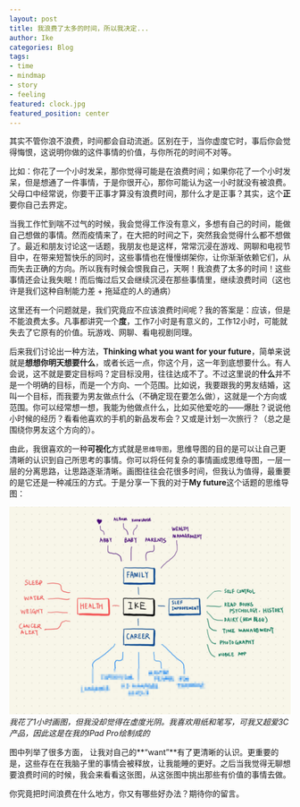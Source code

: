 ```yaml
---
layout: post
title: 我浪费了太多的时间，所以我决定...
author: Ike
categories: Blog
tags: 
- time
- mindmap
- story
- feeling
featured: clock.jpg
featured_position: center
---
```


其实不管你浪不浪费，时间都会自动流逝。区别在于，当你虚度它时，事后你会觉得悔恨，这说明你做的这件事情的价值，与你所花的时间不对等。

比如：你花了一个小时发呆，那你觉得可能是在浪费时间；如果你花了一个小时发呆，但是想通了一件事情，于是你很开心，那你可能认为这一小时就没有被浪费。父母口中经常说，你要干正事才算没有浪费时间，那什么才是正事？其实，这个**正**要你自己去界定。

当我工作忙到喘不过气的时候，我会觉得工作没有意义，多想有自己的时间，能做自己想做的事情。然而疫情来了，在大把的时间之下，突然我会觉得什么都不想做了。最近和朋友讨论这一话题，我朋友也是这样，常常沉浸在游戏、网聊和电视节目中，在带来短暂快乐的同时，这些事情也在慢慢绑架你，让你渐渐依赖它们，从而失去正确的方向。所以我有时候会恨我自己，天啊！我浪费了太多的时间！这些事情还会让我失眠！而后悔过后又会继续沉浸在那些事情里，继续浪费时间（这也许是我们这种自制能力差 + 拖延症的人的通病）

这里还有一个问题就是，我们究竟应不应该浪费时间呢？我的答案是：应该，但是不能浪费太多。凡事都讲究一个**度**，工作7小时是有意义的，工作12小时，可能就失去了它原有的价值。玩游戏、网聊、看电视剧同理。

后来我们讨论出一种方法，**Thinking what you want for your future**，简单来说就是**想想你明天想要什么**，或者长远一点，你这个月，这一年到底想要什么。有人会说，这不就是要定目标吗？定目标没用，往往达成不了。不过这里说的**什么**并不是一个明确的目标，而是一个方向、一个范围。比如说，我要跟我的男友结婚，这叫一个目标，而我要为男友做点什么（不确定现在要怎么做），这就是一个方向或范围。你可以经常想一想，我能为他做点什么，比如买他爱吃的——爆肚？说说他小时候的经历？看看他喜欢的手机的新品发布会？又或是计划一次旅行？（总之是围绕你男友这个方向的）。

由此，我很喜欢的一种**可视化**方式就是``思维导图``，思维导图的目的是可以让自己更清晰的认识到自己所思考的事情。你可以将任何复杂的事情画成思维导图，一层一层的分离思路，让思路逐渐清晰。画图往往会花很多时间，但我认为值得，最重要的是它还是一种减压的方式。于是分享一下我的对于**My future**这个话题的思维导图：

![我的思维导图](/assets/img/posts/2020/mindmap.jpg)
*我花了1小时画图，但我没却觉得在虚度光阴。我喜欢用纸和笔写，可我又超爱3C产品，因此这是在我的iPad Pro绘制成的*

图中列举了很多方面， 让我对自己的**“want”**有了更清晰的认识。更重要的是，这些存在在我脑子里的事情会被释放，让我能睡的更好。之后当我觉得无聊想要浪费时间的时候，我会来看看这张图，从这张图中挑出那些有价值的事情去做。

你究竟把时间浪费在什么地方，你又有哪些好办法？期待你的留言。